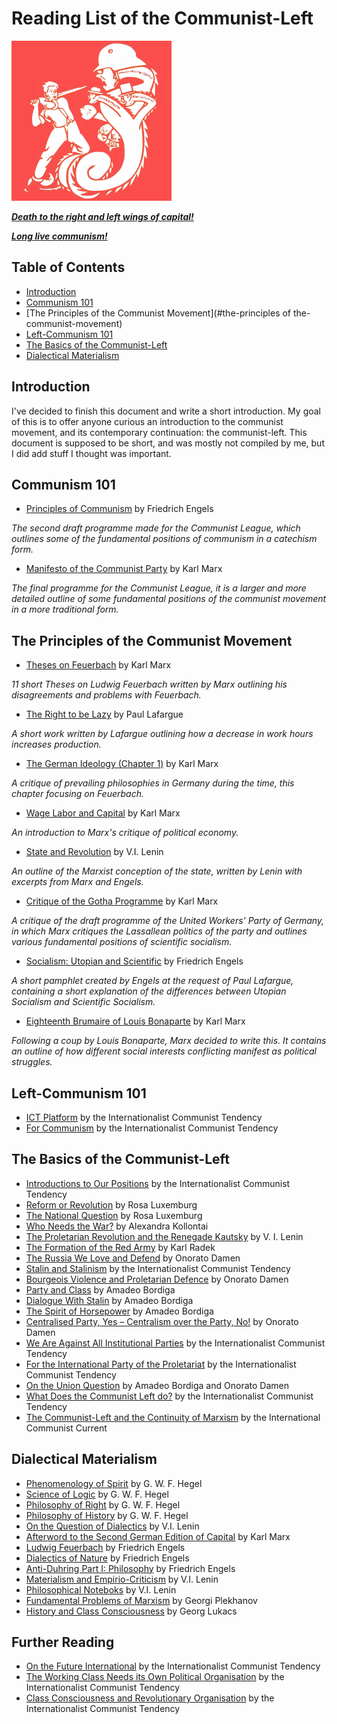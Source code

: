 # **Reading List of the Communist-Left**
<img src="KV00j_jH_400x400_2x_2x_2x.jpg" alt="ICT Logo" style="zoom: 25%;" />

<ins>***Death to the right and left wings of capital!***</ins>

<ins>***Long live communism!***</ins>



## Table of Contents

* [Introduction](#introduction)
* [Communism 101](#communism-101)
* [The Principles of the Communist Movement](#the-principles of the-communist-movement)
* [Left-Communism 101](#left-communism-101)
* [The Basics of the Communist-Left](#the-principles-of-the-communist-left)
* [Dialectical Materialism](#dialectical-materialism)

## Introduction

I've decided to finish this document and write a short introduction. My goal of this is to offer anyone curious an introduction to the communist movement, and its contemporary continuation: the communist-left. This document is supposed to be short, and was mostly not compiled by me, but I did add stuff I thought was important.

## Communism 101

* [Principles of Communism](https://www.marxists.org/archive/marx/works/1847/11/prin-com.htm) by Friedrich Engels

*The second draft programme made for the Communist League, which outlines some of the fundamental positions of communism in a catechism form.*

* [Manifesto of the Communist Party](https://www.marxists.org/archive/marx/works/1848/communist-manifesto/) by Karl Marx

*The final programme for the Communist League, it is a larger and more detailed outline of some fundamental positions of the communist movement in a more traditional form.*

## The Principles of the Communist Movement

* [Theses on Feuerbach](https://www.marxists.org/archive/marx/works/1845/theses/theses.htm) by Karl Marx

*11 short Theses on Ludwig Feuerbach written by Marx outlining his disagreements and problems with Feuerbach.*

* [The Right to be Lazy](https://www.marxists.org/archive/lafargue/1883/lazy/) by Paul Lafargue

*A short work written by Lafargue outlining how a decrease in work hours increases production.*

* [The German Ideology (Chapter 1)](https://www.marxists.org/archive/marx/works/1845/german-ideology/ch01.htm) by Karl Marx

*A critique of prevailing philosophies in Germany during the time, this chapter focusing on Feuerbach.*

* [Wage Labor and Capital](https://www.marxists.org/archive/marx/works/1847/wage-labour/) by Karl Marx

*An introduction to Marx's critique of political economy.*

* [State and Revolution](https://www.marxists.org/archive/lenin/works/1917/staterev/) by V.I. Lenin

*An outline of the Marxist conception of the state, written by Lenin with excerpts from Marx and Engels.*

* [Critique of the Gotha Programme](https://www.marxists.org/archive/marx/works/1875/gotha/) by Karl Marx

*A critique of the draft programme of the United Workers' Party of Germany, in which Marx critiques the Lassallean politics of the party and outlines various fundamental positions of scientific socialism.*

* [Socialism: Utopian and Scientific](https://marxists.org/archive/marx/works/1880/soc-utop/index.htm) by Friedrich Engels

*A short pamphlet created by Engels at the request of Paul Lafargue, containing a short explanation of the differences between Utopian Socialism and Scientific Socialism.*

* [Eighteenth Brumaire of Louis Bonaparte](https://marxists.org/archive/marx/works/1852/18th-brumaire/) by Karl Marx

*Following a coup by Louis Bonaparte, Marx decided to write this. It contains an outline of how different social interests conflicting manifest as political struggles.*

## Left-Communism 101

* [ICT Platform](http://www.leftcom.org/en/node/36775) by the Internationalist Communist Tendency
* [For Communism](https://leftcom.org/files/2019-for-communism_0.pdf) by the Internationalist Communist Tendency

## The Basics of the Communist-Left

* [Introductions to Our Positions](http://www.leftcom.org/en/articles/2020-02-03/introductions-to-our-positions) by the Internationalist Communist Tendency
* [Reform or Revolution](https://marxists.org/archive/luxemburg/1900/reform-revolution) by Rosa Luxemburg
* [The National Question](https://marxists.org/archive/luxemburg/1909/national-question/index.htm) by Rosa Luxemburg
* [Who Needs the War?](https://marxists.org/archive/kollonta/1915/whoneeds.htm) by Alexandra Kollontai
* [The Proletarian Revolution and the Renegade Kautsky](https://marxists.org/archive/lenin/works/1918/prrk/index.htm) by V. I. Lenin
* [The Formation of the Red Army](https://www.leftcom.org/en/articles/2019-02-11/the-formation-of-the-red-army-1918) by Karl Radek
* [The Russia We Love and Defend](https://marxists.org/archive/damen/1943/love-russia.htm) by Onorato Damen
* [Stalin and Stalinism](https://www.leftcom.org/en/articles/2003-08-01/stalin-and-stalinism) by the Internationalist Communist Tendency
* [Bourgeois Violence and Proletarian Defence](https://marxists.org/archive/damen/1946/bourgeois-violence.htm) by Onorato Damen
* [Party and Class](https://marxists.org/archive/bordiga/works/1921/party-class.htm) by Amadeo Bordiga
* [Dialogue With Stalin](https://marxists.org/archive/bordiga/works/1952/stalin.htm) by Amadeo Bordiga
* [The Spirit of Horsepower](https://marxists.org/archive/bordiga/works/1953/horsepower.htm) by Amadeo Bordiga
* [Centralised Party, Yes – Centralism over the Party, No!](http://www.leftcom.org/en/articles/2010-03-17/centralised-party-yes-centralism-over-the-party-no) by Onorato Damen
* [We Are Against All Institutional Parties](http://www.leftcom.org/en/articles/2020-05-18/we-are-against-all-institutional-parties) by the Internationalist Communist Tendency
* [For the International Party of the Proletariat](https://www.leftcom.org/en/articles/2020-05-21/for-the-international-party-of-the-proletariat) by the Internationalist Communist Tendency
* [On the Union Question](https://libcom.org/library/union-question-amadeo-bordiga-onorato-damen) by Amadeo Bordiga and Onorato Damen
* [What Does the Communist Left do?](http://www.leftcom.org/en/articles/2020-04-22/what-does-the-communist-left-do) by the Internationalist Communist Tendency
* [The Communist-Left and the Continuity of Marxism](https://en.internationalism.org/the-communist-left) by the International Communist Current

## Dialectical Materialism

* [Phenomenology of Spirit](https://libcom.org/files/Georg%20Wilhelm%20Friedrich%20Hegel%20-%20The%20Phenomenology%20of%20Spirit%20(Terry%20Pinkard%20Translation).pdf) by G. W. F. Hegel
* [Science of Logic](https://www.marxists.org/reference/archive/hegel/works/hl/hlconten.htm) by G. W. F. Hegel
* [Philosophy of Right](https://hscif.org/wp-content/uploads/2018/04/Hegel-Phil-of-Right.pdf) by G. W. F. Hegel
* [Philosophy of History](https://socialsciences.mcmaster.ca/~econ/ugcm/3ll3/hegel/history.pdf) by G. W. F. Hegel
* [On the Question of Dialectics](https://marxists.org/archive/lenin/works/1915/misc/x02.htm) by V.I. Lenin
* [Afterword to the Second German Edition of Capital](https://marxists.org/archive/marx/works/1867-c1/p3.htm) by Karl Marx
* [Ludwig Feuerbach](https://marxists.org/archive/marx/works/1886/ludwig-feuerbach/index.htm) by Friedrich Engels
* [Dialectics of Nature](https://marxists.org/archive/marx/works/1883/don/index.htm) by Friedrich Engels
* [Anti-Duhring Part I: Philosophy](https://marxists.org/archive/marx/works/1877/anti-duhring/) by Friedrich Engels
* [Materialism and Empirio-Criticism](https://marxists.org/archive/lenin/works/1908/mec/) by V.I. Lenin
* [Philosophical Noteboks](https://marxists.org/archive/lenin/works/cw/volume38.htm) by V.I. Lenin
* [Fundamental Problems of Marxism](https://marxists.org/archive/plekhanov/1907/fundamental-problems.htm) by Georgi Plekhanov
* [History and Class Consciousness](https://marxists.org/archive/lukacs/works/history/index.htm) by Georg Lukacs

## Further Reading

* [On the Future International](https://www.leftcom.org/en/articles/2018-06-22/on-the-future-international) by the Internationalist Communist Tendency
* [The Working Class Needs its Own Political Organisation](https://www.leftcom.org/en/articles/2019-12-09/the-working-class-needs-its-own-political-organisation) by the Internationalist Communist Tendency
* [Class Consciousness and Revolutionary Organisation](http://www.leftcom.org/files/2018-06-30-consciousness.pdf) by the Internationalist Communist Tendency
